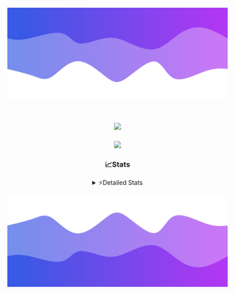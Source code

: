 ![Header](./header.png)
<div align="center">

<h1 align="center">
  <a href="https://git.io/typing-svg">
    <img src="https://readme-typing-svg.herokuapp.com/?lines=Hello,+There!+%F0%9F%91%8B;This+is+chicho.;Owner+on+Ocean;&center=true&size=25">
  </a>
</h1>
  
<p align="center">
  <img src="https://lanyard.cnrad.dev/api/852683595378196480" />
</p>

### 📈Stats
<details>
    <summary> ⚡Detailed Stats</summary>
    <br/>

<!--START_SECTION:waka-->
![Code Time](http://img.shields.io/badge/Code%20Time-547%20hrs%2052%20mins-blue)

![Profile Views](http://img.shields.io/badge/Profile%20Views-41-blue)

**🐱 My GitHub Data** 

> 📦 43.9 kB Used in GitHub's Storage 
 > 
> 🏆 50 Contributions in the Year 2023
 > 
> 🚫 Not Opted to Hire
 > 
> 📜 12 Public Repositories 
 > 
> 🔑 7 Private Repositories 
 > 
**I'm a Night 🦉** 

```text
🌞 Morning                17 commits          █░░░░░░░░░░░░░░░░░░░░░░░░   04.84 % 
🌆 Daytime                38 commits          ███░░░░░░░░░░░░░░░░░░░░░░   10.83 % 
🌃 Evening                154 commits         ███████████░░░░░░░░░░░░░░   43.87 % 
🌙 Night                  142 commits         ██████████░░░░░░░░░░░░░░░   40.46 % 
```
📅 **I'm Most Productive on Tuesday** 

```text
Monday                   19 commits          █░░░░░░░░░░░░░░░░░░░░░░░░   05.41 % 
Tuesday                  102 commits         ███████░░░░░░░░░░░░░░░░░░   29.06 % 
Wednesday                62 commits          ████░░░░░░░░░░░░░░░░░░░░░   17.66 % 
Thursday                 46 commits          ███░░░░░░░░░░░░░░░░░░░░░░   13.11 % 
Friday                   40 commits          ███░░░░░░░░░░░░░░░░░░░░░░   11.40 % 
Saturday                 31 commits          ██░░░░░░░░░░░░░░░░░░░░░░░   08.83 % 
Sunday                   51 commits          ████░░░░░░░░░░░░░░░░░░░░░   14.53 % 
```


📊 **This Week I Spent My Time On** 

```text
🕑︎ Time Zone: America/Argentina/Buenos_Aires

💬 Programming Languages: 
JavaScript               13 hrs 14 mins      ██████████████████████░░░   86.28 % 
HTML                     1 hr 17 mins        ██░░░░░░░░░░░░░░░░░░░░░░░   08.44 % 
Python                   26 mins             █░░░░░░░░░░░░░░░░░░░░░░░░   02.87 % 
CSS                      17 mins             ░░░░░░░░░░░░░░░░░░░░░░░░░   01.88 % 
Other                    4 mins              ░░░░░░░░░░░░░░░░░░░░░░░░░   00.50 % 

🔥 Editors: 
VS Code                  15 hrs 21 mins      █████████████████████████   100.00 % 

🐱‍💻 Projects: 
ecommerce-coder          9 hrs 21 mins       ███████████████░░░░░░░░░░   60.94 % 
Unknown Project          3 hrs 10 mins       █████░░░░░░░░░░░░░░░░░░░░   20.72 % 
ArgBuyReps               1 hr 41 mins        ███░░░░░░░░░░░░░░░░░░░░░░   11.03 % 
React                    1 hr 7 mins         ██░░░░░░░░░░░░░░░░░░░░░░░   07.31 % 

💻 Operating System: 
Windows                  15 hrs 21 mins      █████████████████████████   100.00 % 
```

**I Mostly Code in JavaScript** 

```text
JavaScript               9 repos             ████████░░░░░░░░░░░░░░░░░   32.14 % 
HTML                     4 repos             ████░░░░░░░░░░░░░░░░░░░░░   14.29 % 
CSS                      4 repos             ████░░░░░░░░░░░░░░░░░░░░░   14.29 % 
C#                       2 repos             ██░░░░░░░░░░░░░░░░░░░░░░░   07.14 % 
Batchfile                1 repo              █░░░░░░░░░░░░░░░░░░░░░░░░   03.57 % 
```




 Last Updated on 26/11/2023 15:11:40 UTC
<!--END_SECTION:waka-->
</details>

![Footer](./footer.png)
